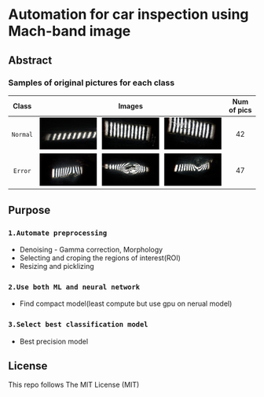 # Automation for car inspection using Mach-band image

## Abstract

### Samples of original pictures for each class
|Class|Images|Num of pics|
|:---:|:---:|:---:|
|`Normal`|![Normal Images](/imgs/nor_merged.png)|42|
|`Error`|![Error Images](/imgs/err_merged.png)|47|

## Purpose

### `1.Automate preprocessing`
* Denoising - Gamma correction, Morphology
* Selecting and croping the regions of interest(ROI)
* Resizing and picklizing

### `2.Use both ML and neural network`
* Find compact model(least compute but use gpu on nerual model)

### `3.Select best classification model`
* Best precision model

## License
This repo follows The MIT License (MIT)
